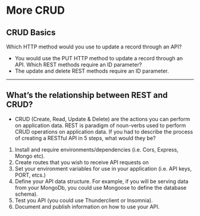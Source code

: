# More CRUD

## CRUD Basics
Which HTTP method would you use to update a record through an API?
* You would use the PUT HTTP method to update a record through an API.
Which REST methods require an ID parameter?
* The update and delete REST methods require an ID parameter.
______________________________________________________________
## What’s the relationship between REST and CRUD?
* CRUD (Create, Read, Update & Delete) are the actions you can perform on application data. REST is paradigm of noun-verbs used to perform CRUD operations on application data.
If you had to describe the process of creating a RESTful API in 5 steps, what would they be?
1. Install and require environments/dependencies (i.e. Cors, Express, Mongo etc).
2. Create routes that you wish to receive API requests on
3. Set your environment variables for use in your application (i.e. API keys, PORT, etcs.)
4. Define your API data structure. For example, if you will be serving data from your MongoDb, you could use Mongoose to define the database schema).
4. Test you API (you could use Thunderclient or Insomnia).
5. Document and publish information on how to use your API.
